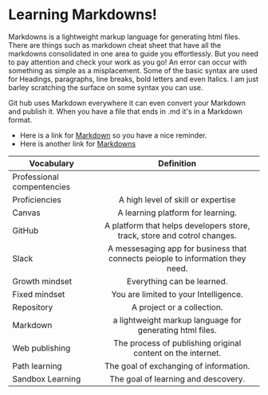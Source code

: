 # Learning Markdowns!
<p>Markdowns is a lightweight markup language for generating html files. There are things such as markdown cheat sheet that have all the markdowns consolidated in one area to guide you effortlessly. But you need to pay attention and check your work as you go! An error can occur with something as simple as a misplacement. Some of the basic syntax are used for Headings, paragraphs, line breaks, bold letters and even Italics. I am just barley scratching the surface on some syntax you can use.
</p>
<p>Git hub uses Markdown everywhere it can even convert your Markdown and publish it. When you have a file that ends in .md it's in a Markdown format.


</p>

* Here is a link for [Markdown](https://github.com/adam-p/markdown-here/wiki/Markdown-Cheatsheet#links) so you have a nice reminder. 
* Here is another link for [Markdowns](https://www.markdownguide.org/cheat-sheet/)

|Vocabulary                      |Definition                                                                    |
| ------------------------------ |:----------------------------------------------------------------------------:|
|Professional compentencies      | |
|Proficiencies                   |A high level of skill or expertise|
|Canvas                          |A learning platform for learning.                                             |
|GitHub                          |A platform that helps developers store, track, store and cotrol changes.      |
|Slack                           |A messesaging app for business that connects peiople to information they need.|
|Growth mindset                  |Everything can be learned.                                                    |
|Fixed mindset                   |You are limited to your Intelligence.                                         |
|Repository                      | A project or a collection.                                                   |
|Markdown                        |a lightweight markup language for generating html files.                      |
|Web publishing                  |The process of publishing original content on the internet.                   |
|Path learning                   |The goal of exchanging of information.                                        |
|Sandbox Learning                |The goal of learning and descovery.                                           |